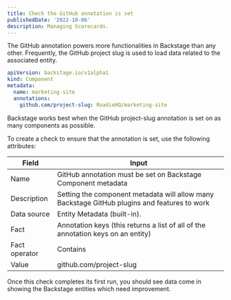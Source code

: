 ```yaml
---
title: Check the GitHub annotation is set
publishedDate: '2022-10-06'
description: Managing Scorecards.
---
```


The GitHub annotation powers more functionalities in Backstage than any other. Frequently, the GitHub project slug is used to load data related to the associated entity.

```yaml
apiVersion: backstage.io/v1alpha1
kind: Component
metadata:
  name: marketing-site
  annotations:
    github.com/project-slug: RoadieHQ/marketing-site
```

Backstage works best when the GitHub project-slug annotation is set on as many components as possible.

To create a check to ensure that the annotation is set, use the following attributes:

| Field         | Input                                                                                        |
| ------------- | -------------------------------------------------------------------------------------------- |
| Name          | GitHub annotation must be set on Backstage Component metadata                                |
| Description   | Setting the component metadata will allow many Backstage GitHub plugins and features to work |
| Data source   | Entity Metadata (built-in).                                                                  |
| Fact          | Annotation keys (this returns a list of all of the annotation keys on an entity)             |
| Fact operator | Contains                                                                                     |
| Value         | github.com/project-slug                                                                      |

Once this check completes its first run, you should see data come in showing the Backstage entities which need improvement.
